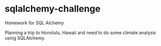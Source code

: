 # sqlalchemy-challenge
Homework for SQL Alchemy

Planning a trip to Honolulu, Hawaii and need to do some climate analysis using SQLAlchemy.

